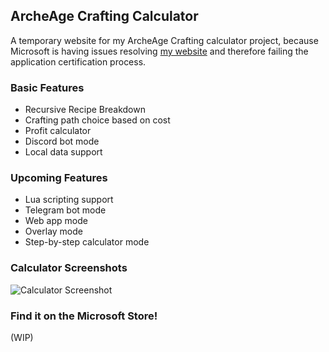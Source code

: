 ## ArcheAge Crafting Calculator

A temporary website for my ArcheAge Crafting calculator project, because Microsoft is having issues resolving [my website](https://gs201.xyz) and therefore failing the application certification process.

### Basic Features

- Recursive Recipe Breakdown
- Crafting path choice based on cost
- Profit calculator
- Discord bot mode
- Local data support

### Upcoming Features

- Lua scripting support
- Telegram bot mode
- Web app mode
- Overlay mode
- Step-by-step calculator mode

### Calculator Screenshots

![Calculator Screenshot](/aacraft/assets/screenshot1.png)

### Find it on the Microsoft Store!
(WIP)
